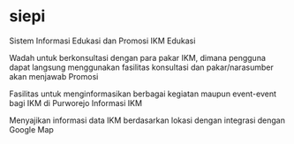 # siepi
Sistem Informasi Edukasi dan Promosi IKM
Edukasi
 
Wadah untuk berkonsultasi dengan para pakar IKM, dimana pengguna dapat langsung menggunakan fasilitas konsultasi dan pakar/narasumber akan menjawab
Promosi
 
Fasilitas untuk menginformasikan berbagai kegiatan maupun event-event bagi IKM di Purworejo
Informasi IKM
 
Menyajikan informasi data IKM berdasarkan lokasi dengan integrasi dengan Google Map
